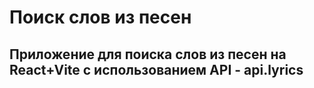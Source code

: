 # Поиск слов из песен

## Приложение для поиска слов из песен на React+Vite с  использованием API - api.lyrics